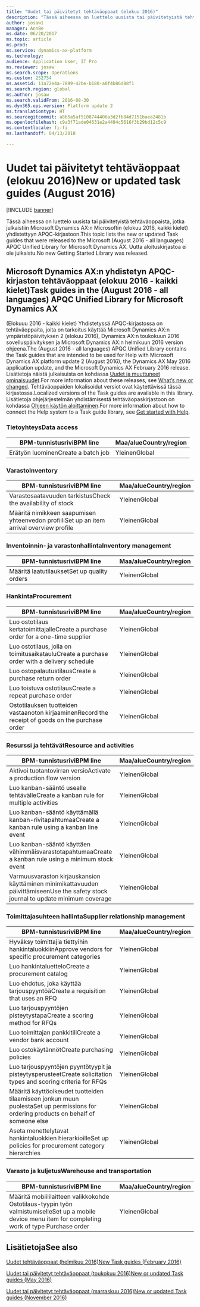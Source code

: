 ```yaml
---
title: "Uudet tai päivitetyt tehtäväoppaat (elokuu 2016)"
description: "Tässä aiheessa on luettelo uusista tai päivitetyistä tehtäväoppaista, jotka julkaistiin Microsoft Dynamics AX:n Microsoftin (elokuu 2016, kaikki kielet) yhdistettyyn APQC-kirjastoon. Uutta aloituskirjastoa ei ole julkaistu."
author: josaw1
manager: AnnBe
ms.date: 06/20/2017
ms.topic: article
ms.prod: 
ms.service: dynamics-ax-platform
ms.technology: 
audience: Application User, IT Pro
ms.reviewer: josaw
ms.search.scope: Operations
ms.custom: 252754
ms.assetid: 11a72e4a-7899-42be-b180-a0f4b86d88f1
ms.search.region: global
ms.author: josaw
ms.search.validFrom: 2016-08-30
ms.dyn365.ops.version: Platform update 2
ms.translationtype: HT
ms.sourcegitcommit: a8b5a5af5108744406a3d2fb84d7151baea2481b
ms.openlocfilehash: c9a3f71ade04631e2a4494c5616f3b29bd12c5c9
ms.contentlocale: fi-fi
ms.lasthandoff: 04/13/2018

---
```


# <a name="new-or-updated-task-guides-august-2016"></a><span data-ttu-id="1d7ed-104">Uudet tai päivitetyt tehtäväoppaat (elokuu 2016)</span><span class="sxs-lookup"><span data-stu-id="1d7ed-104">New or updated task guides (August 2016)</span></span>

[!INCLUDE [banner](../includes/banner.md)]

<span data-ttu-id="1d7ed-105">Tässä aiheessa on luettelo uusista tai päivitetyistä tehtäväoppaista, jotka julkaistiin Microsoft Dynamics AX:n Microsoftin (elokuu 2016, kaikki kielet) yhdistettyyn APQC-kirjastoon.</span><span class="sxs-lookup"><span data-stu-id="1d7ed-105">This topic lists the new or updated Task guides that were released to the Microsoft (August 2016 - all languages) APQC Unified Library for Microsoft Dynamics AX.</span></span> <span data-ttu-id="1d7ed-106">Uutta aloituskirjastoa ei ole julkaistu.</span><span class="sxs-lookup"><span data-stu-id="1d7ed-106">No new Getting Started Library was released.</span></span>

<a name="task-guides-in-the-august-2016---all-languages-apqc-unified-library-for-microsoft-dynamics-ax"></a><span data-ttu-id="1d7ed-107">[]()Microsoft Dynamics AX:n yhdistetyn APQC-kirjaston tehtäväoppaat (elokuu 2016 - kaikki kielet)</span><span class="sxs-lookup"><span data-stu-id="1d7ed-107">[]()Task guides in the (August 2016 - all languages) APQC Unified Library for Microsoft Dynamics AX</span></span>
---------------------------------------------------------------------------------------------------

<span data-ttu-id="1d7ed-108">(Elokuuu 2016 - kaikki kielet) Yhdistetyssä APQC-kirjastossa on tehtäväoppaita, joita on tarkoitus käyttää Microsoft Dynamics AX:n ympäristöpäivityksen 2 (elokuu 2016), Dynamics AX:n toukokuun 2016 sovelluspäivityksen ja Microsoft Dynamics AX:n helmikuun 2016 version ohjeena.</span><span class="sxs-lookup"><span data-stu-id="1d7ed-108">The (August 2016 - all languages) APQC Unified Library contains the Task guides that are intended to be used for Help with Microsoft Dynamics AX platform update 2 (August 2016), the Dynamics AX May 2016 application update, and the Microsoft Dynamics AX February 2016 release.</span></span> <span data-ttu-id="1d7ed-109">Lisätietoja näistä julkaisuista on kohdassa [Uudet ja muuttuneet ominaisuudet](whats-new-changed.md).</span><span class="sxs-lookup"><span data-stu-id="1d7ed-109">For more information about these releases, see [What’s new or changed](whats-new-changed.md).</span></span> <span data-ttu-id="1d7ed-110">Tehtäväoppaiden lokalisoidut versiot ovat käytettävissä tässä kirjastossa.</span><span class="sxs-lookup"><span data-stu-id="1d7ed-110">Localized versions of the Task guides are available in this library.</span></span> <span data-ttu-id="1d7ed-111">Lisätietoja ohjejärjestelmän yhdistämisestä tehtäväopaskirjastoon on kohdassa [Ohjeen käytön aloittaminen](help-overview.md).</span><span class="sxs-lookup"><span data-stu-id="1d7ed-111">For more information about how to connect the Help system to a Task guide library, see [Get started with Help](help-overview.md).</span></span>

### <a name="data-access"></a><span data-ttu-id="1d7ed-112">Tietoyhteys</span><span class="sxs-lookup"><span data-stu-id="1d7ed-112">Data access</span></span>

| <span data-ttu-id="1d7ed-113">BPM-tunnistusrivi</span><span class="sxs-lookup"><span data-stu-id="1d7ed-113">BPM line</span></span>           | <span data-ttu-id="1d7ed-114">Maa/alue</span><span class="sxs-lookup"><span data-stu-id="1d7ed-114">Country/region</span></span> |
|--------------------|----------------|
| <span data-ttu-id="1d7ed-115">Erätyön luominen</span><span class="sxs-lookup"><span data-stu-id="1d7ed-115">Create a batch job</span></span> | <span data-ttu-id="1d7ed-116">Yleinen</span><span class="sxs-lookup"><span data-stu-id="1d7ed-116">Global</span></span>         |

### <a name="inventory"></a><span data-ttu-id="1d7ed-117">Varasto</span><span class="sxs-lookup"><span data-stu-id="1d7ed-117">Inventory</span></span>

| <span data-ttu-id="1d7ed-118">BPM-tunnistusrivi</span><span class="sxs-lookup"><span data-stu-id="1d7ed-118">BPM line</span></span>                                | <span data-ttu-id="1d7ed-119">Maa/alue</span><span class="sxs-lookup"><span data-stu-id="1d7ed-119">Country/region</span></span> |
|-----------------------------------------|----------------|
| <span data-ttu-id="1d7ed-120">Varastosaatavuuden tarkistus</span><span class="sxs-lookup"><span data-stu-id="1d7ed-120">Check the availability of stock</span></span>         | <span data-ttu-id="1d7ed-121">Yleinen</span><span class="sxs-lookup"><span data-stu-id="1d7ed-121">Global</span></span>         |
| <span data-ttu-id="1d7ed-122">Määritä nimikkeen saapumisen yhteenvedon profiili</span><span class="sxs-lookup"><span data-stu-id="1d7ed-122">Set up an item arrival overview profile</span></span> | <span data-ttu-id="1d7ed-123">Yleinen</span><span class="sxs-lookup"><span data-stu-id="1d7ed-123">Global</span></span>         |

### <a name="inventory-management"></a><span data-ttu-id="1d7ed-124">Inventoinnin- ja varastonhallinta</span><span class="sxs-lookup"><span data-stu-id="1d7ed-124">Inventory management</span></span>

| <span data-ttu-id="1d7ed-125">BPM-tunnistusrivi</span><span class="sxs-lookup"><span data-stu-id="1d7ed-125">BPM line</span></span>              | <span data-ttu-id="1d7ed-126">Maa/alue</span><span class="sxs-lookup"><span data-stu-id="1d7ed-126">Country/region</span></span> |
|-----------------------|----------------|
| <span data-ttu-id="1d7ed-127">Määritä laatutilaukset</span><span class="sxs-lookup"><span data-stu-id="1d7ed-127">Set up quality orders</span></span> | <span data-ttu-id="1d7ed-128">Yleinen</span><span class="sxs-lookup"><span data-stu-id="1d7ed-128">Global</span></span>         |

### <a name="procurement"></a><span data-ttu-id="1d7ed-129">Hankinta</span><span class="sxs-lookup"><span data-stu-id="1d7ed-129">Procurement</span></span>

| <span data-ttu-id="1d7ed-130">BPM-tunnistusrivi</span><span class="sxs-lookup"><span data-stu-id="1d7ed-130">BPM line</span></span>                                          | <span data-ttu-id="1d7ed-131">Maa/alue</span><span class="sxs-lookup"><span data-stu-id="1d7ed-131">Country/region</span></span> |
|---------------------------------------------------|----------------|
| <span data-ttu-id="1d7ed-132">Luo ostotilaus kertatoimittajalle</span><span class="sxs-lookup"><span data-stu-id="1d7ed-132">Create a purchase order for a one-time supplier</span></span>   | <span data-ttu-id="1d7ed-133">Yleinen</span><span class="sxs-lookup"><span data-stu-id="1d7ed-133">Global</span></span>         |
| <span data-ttu-id="1d7ed-134">Luo ostotilaus, jolla on toimitusaikataulu</span><span class="sxs-lookup"><span data-stu-id="1d7ed-134">Create a purchase order with a delivery schedule</span></span>  | <span data-ttu-id="1d7ed-135">Yleinen</span><span class="sxs-lookup"><span data-stu-id="1d7ed-135">Global</span></span>         |
| <span data-ttu-id="1d7ed-136">Luo ostopalautustilaus</span><span class="sxs-lookup"><span data-stu-id="1d7ed-136">Create a purchase return order</span></span>                    | <span data-ttu-id="1d7ed-137">Yleinen</span><span class="sxs-lookup"><span data-stu-id="1d7ed-137">Global</span></span>         |
| <span data-ttu-id="1d7ed-138">Luo toistuva ostotilaus</span><span class="sxs-lookup"><span data-stu-id="1d7ed-138">Create a repeat purchase order</span></span>                    | <span data-ttu-id="1d7ed-139">Yleinen</span><span class="sxs-lookup"><span data-stu-id="1d7ed-139">Global</span></span>         |
| <span data-ttu-id="1d7ed-140">Ostotilauksen tuotteiden vastaanoton kirjaaminen</span><span class="sxs-lookup"><span data-stu-id="1d7ed-140">Record the receipt of goods on the purchase order</span></span> | <span data-ttu-id="1d7ed-141">Yleinen</span><span class="sxs-lookup"><span data-stu-id="1d7ed-141">Global</span></span>         |

### <a name="resource-and-activities"></a><span data-ttu-id="1d7ed-142">Resurssi ja tehtävät</span><span class="sxs-lookup"><span data-stu-id="1d7ed-142">Resource and activities</span></span>

| <span data-ttu-id="1d7ed-143">BPM-tunnistusrivi</span><span class="sxs-lookup"><span data-stu-id="1d7ed-143">BPM line</span></span>                                                | <span data-ttu-id="1d7ed-144">Maa/alue</span><span class="sxs-lookup"><span data-stu-id="1d7ed-144">Country/region</span></span> |
|---------------------------------------------------------|----------------|
| <span data-ttu-id="1d7ed-145">Aktivoi tuotantovirran versio</span><span class="sxs-lookup"><span data-stu-id="1d7ed-145">Activate a production flow version</span></span>                      | <span data-ttu-id="1d7ed-146">Yleinen</span><span class="sxs-lookup"><span data-stu-id="1d7ed-146">Global</span></span>         |
| <span data-ttu-id="1d7ed-147">Luo kanban-sääntö usealle tehtävälle</span><span class="sxs-lookup"><span data-stu-id="1d7ed-147">Create a kanban rule for multiple activities</span></span>            | <span data-ttu-id="1d7ed-148">Yleinen</span><span class="sxs-lookup"><span data-stu-id="1d7ed-148">Global</span></span>         |
| <span data-ttu-id="1d7ed-149">Luo kanban-sääntö käyttämällä kanban-rivitapahtumaa</span><span class="sxs-lookup"><span data-stu-id="1d7ed-149">Create a kanban rule using a kanban line event</span></span>          | <span data-ttu-id="1d7ed-150">Yleinen</span><span class="sxs-lookup"><span data-stu-id="1d7ed-150">Global</span></span>         |
| <span data-ttu-id="1d7ed-151">Luo kanban-sääntö käyttäen vähimmäisvarastotapahtumaa</span><span class="sxs-lookup"><span data-stu-id="1d7ed-151">Create a kanban rule using a minimum stock event</span></span>        | <span data-ttu-id="1d7ed-152">Yleinen</span><span class="sxs-lookup"><span data-stu-id="1d7ed-152">Global</span></span>         |
| <span data-ttu-id="1d7ed-153">Varmuusvaraston kirjauskansion käyttäminen minimikattavuuden päivittämiseen</span><span class="sxs-lookup"><span data-stu-id="1d7ed-153">Use the safety stock journal to update minimum coverage</span></span> | <span data-ttu-id="1d7ed-154">Yleinen</span><span class="sxs-lookup"><span data-stu-id="1d7ed-154">Global</span></span>         |

### <a name="supplier-relationship-management"></a><span data-ttu-id="1d7ed-155">Toimittajasuhteen hallinta</span><span class="sxs-lookup"><span data-stu-id="1d7ed-155">Supplier relationship management</span></span>

| <span data-ttu-id="1d7ed-156">BPM-tunnistusrivi</span><span class="sxs-lookup"><span data-stu-id="1d7ed-156">BPM line</span></span>                                                           | <span data-ttu-id="1d7ed-157">Maa/alue</span><span class="sxs-lookup"><span data-stu-id="1d7ed-157">Country/region</span></span> |
|--------------------------------------------------------------------|----------------|
| <span data-ttu-id="1d7ed-158">Hyväksy toimittajia tiettyihin hankintaluokkiin</span><span class="sxs-lookup"><span data-stu-id="1d7ed-158">Approve vendors for specific procurement categories</span></span>                | <span data-ttu-id="1d7ed-159">Yleinen</span><span class="sxs-lookup"><span data-stu-id="1d7ed-159">Global</span></span>         |
| <span data-ttu-id="1d7ed-160">Luo hankintaluettelo</span><span class="sxs-lookup"><span data-stu-id="1d7ed-160">Create a procurement catalog</span></span>                                       | <span data-ttu-id="1d7ed-161">Yleinen</span><span class="sxs-lookup"><span data-stu-id="1d7ed-161">Global</span></span>         |
| <span data-ttu-id="1d7ed-162">Luo ehdotus, joka käyttää tarjouspyyntöä</span><span class="sxs-lookup"><span data-stu-id="1d7ed-162">Create a requisition that uses an RFQ</span></span>                              | <span data-ttu-id="1d7ed-163">Yleinen</span><span class="sxs-lookup"><span data-stu-id="1d7ed-163">Global</span></span>         |
| <span data-ttu-id="1d7ed-164">Luo tarjouspyyntöjen pisteytystapa</span><span class="sxs-lookup"><span data-stu-id="1d7ed-164">Create a scoring method for RFQs</span></span>                                   | <span data-ttu-id="1d7ed-165">Yleinen</span><span class="sxs-lookup"><span data-stu-id="1d7ed-165">Global</span></span>         |
| <span data-ttu-id="1d7ed-166">Luo toimittajan pankkitili</span><span class="sxs-lookup"><span data-stu-id="1d7ed-166">Create a vendor bank account</span></span>                                       | <span data-ttu-id="1d7ed-167">Yleinen</span><span class="sxs-lookup"><span data-stu-id="1d7ed-167">Global</span></span>         |
| <span data-ttu-id="1d7ed-168">Luo ostokäytännöt</span><span class="sxs-lookup"><span data-stu-id="1d7ed-168">Create purchasing policies</span></span>                                         | <span data-ttu-id="1d7ed-169">Yleinen</span><span class="sxs-lookup"><span data-stu-id="1d7ed-169">Global</span></span>         |
| <span data-ttu-id="1d7ed-170">Luo tarjouspyyntöjen pyyntötyypit ja pisteytysperusteet</span><span class="sxs-lookup"><span data-stu-id="1d7ed-170">Create solicitation types and scoring criteria for RFQs</span></span>            | <span data-ttu-id="1d7ed-171">Yleinen</span><span class="sxs-lookup"><span data-stu-id="1d7ed-171">Global</span></span>         |
| <span data-ttu-id="1d7ed-172">Määritä käyttöoikeudet tuotteiden tilaamiseen jonkun muun puolesta</span><span class="sxs-lookup"><span data-stu-id="1d7ed-172">Set up permissions for ordering products on behalf of someone else</span></span> | <span data-ttu-id="1d7ed-173">Yleinen</span><span class="sxs-lookup"><span data-stu-id="1d7ed-173">Global</span></span>         |
| <span data-ttu-id="1d7ed-174">Aseta menettelytavat hankintaluokkien hierarkioille</span><span class="sxs-lookup"><span data-stu-id="1d7ed-174">Set up policies for procurement category hierarchies</span></span>               | <span data-ttu-id="1d7ed-175">Yleinen</span><span class="sxs-lookup"><span data-stu-id="1d7ed-175">Global</span></span>         |

### <a name="warehouse-and-transportation"></a><span data-ttu-id="1d7ed-176">Varasto ja kuljetus</span><span class="sxs-lookup"><span data-stu-id="1d7ed-176">Warehouse and transportation</span></span>

| <span data-ttu-id="1d7ed-177">BPM-tunnistusrivi</span><span class="sxs-lookup"><span data-stu-id="1d7ed-177">BPM line</span></span>                                                                    | <span data-ttu-id="1d7ed-178">Maa/alue</span><span class="sxs-lookup"><span data-stu-id="1d7ed-178">Country/region</span></span> |
|-----------------------------------------------------------------------------|----------------|
| <span data-ttu-id="1d7ed-179">Määritä mobiililaitteen valikkokohde Ostotilaus-tyypin työn valmistumiselle</span><span class="sxs-lookup"><span data-stu-id="1d7ed-179">Set up a mobile device menu item for completing work of type Purchase order</span></span> | <span data-ttu-id="1d7ed-180">Yleinen</span><span class="sxs-lookup"><span data-stu-id="1d7ed-180">Global</span></span>         |



<a name="see-also"></a><span data-ttu-id="1d7ed-181">Lisätietoja</span><span class="sxs-lookup"><span data-stu-id="1d7ed-181">See also</span></span>
--------

[<span data-ttu-id="1d7ed-182">Uudet tehtäväoppaat (helmikuu 2016)</span><span class="sxs-lookup"><span data-stu-id="1d7ed-182">New Task guides (February 2016)</span></span>](new-task-guides-available-february-2016.md)

[<span data-ttu-id="1d7ed-183">Uudet tai päivitetyt tehtäväoppaat (toukokuu 2016)</span><span class="sxs-lookup"><span data-stu-id="1d7ed-183">New or updated Task guides (May 2016)</span></span>](new-updated-task-guides-available-may-2016.md)

[<span data-ttu-id="1d7ed-184">Uudet tai päivitetyt tehtäväoppaat (marraskuu 2016)</span><span class="sxs-lookup"><span data-stu-id="1d7ed-184">New or updated Task guides (November 2016)</span></span>](new-task-guides-november-2016.md)




